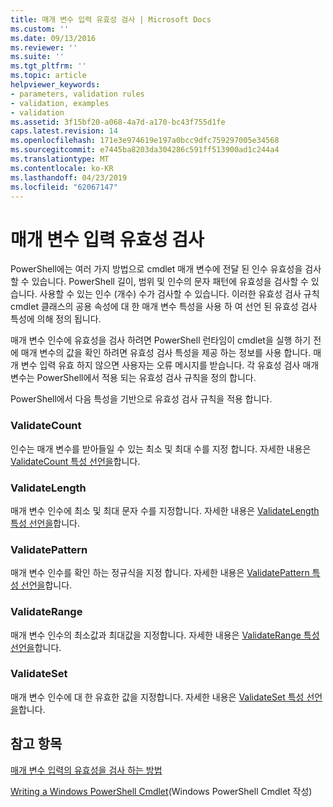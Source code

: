 ```yaml
---
title: 매개 변수 입력 유효성 검사 | Microsoft Docs
ms.custom: ''
ms.date: 09/13/2016
ms.reviewer: ''
ms.suite: ''
ms.tgt_pltfrm: ''
ms.topic: article
helpviewer_keywords:
- parameters, validation rules
- validation, examples
- validation
ms.assetid: 3f15bf20-a068-4a7d-a170-bc43f755d1fe
caps.latest.revision: 14
ms.openlocfilehash: 171e3e974619e197a0bcc9dfc759297005e34568
ms.sourcegitcommit: e7445ba8203da304286c591ff513900ad1c244a4
ms.translationtype: MT
ms.contentlocale: ko-KR
ms.lasthandoff: 04/23/2019
ms.locfileid: "62067147"
---
```

# <a name="validating-parameter-input"></a>매개 변수 입력 유효성 검사

PowerShell에는 여러 가지 방법으로 cmdlet 매개 변수에 전달 된 인수 유효성을 검사할 수 있습니다.
PowerShell 길이, 범위 및 인수의 문자 패턴에 유효성을 검사할 수 있습니다.
사용할 수 있는 인수 (개수) 수가 검사할 수 있습니다.
이러한 유효성 검사 규칙 cmdlet 클래스의 공용 속성에 대 한 매개 변수 특성을 사용 하 여 선언 된 유효성 검사 특성에 의해 정의 됩니다.

매개 변수 인수에 유효성을 검사 하려면 PowerShell 런타임이 cmdlet을 실행 하기 전에 매개 변수의 값을 확인 하려면 유효성 검사 특성을 제공 하는 정보를 사용 합니다.
매개 변수 입력 유효 하지 않으면 사용자는 오류 메시지를 받습니다.
각 유효성 검사 매개 변수는 PowerShell에서 적용 되는 유효성 검사 규칙을 정의 합니다.

PowerShell에서 다음 특성을 기반으로 유효성 검사 규칙을 적용 합니다.

### <a name="validatecount"></a>ValidateCount

인수는 매개 변수를 받아들일 수 있는 최소 및 최대 수를 지정 합니다.
자세한 내용은 [ValidateCount 특성 선언을](./validatecount-attribute-declaration.md)합니다.

### <a name="validatelength"></a>ValidateLength

매개 변수 인수에 최소 및 최대 문자 수를 지정합니다.
자세한 내용은 [ValidateLength 특성 선언을](./validatelength-attribute-declaration.md)합니다.

### <a name="validatepattern"></a>ValidatePattern

매개 변수 인수를 확인 하는 정규식을 지정 합니다.
자세한 내용은 [ValidatePattern 특성 선언을](./validatepattern-attribute-declaration.md)합니다.

### <a name="validaterange"></a>ValidateRange

매개 변수 인수의 최소값과 최대값을 지정합니다.
자세한 내용은 [ValidateRange 특성 선언을](./validaterange-attribute-declaration.md)합니다.

### <a name="validateset"></a>ValidateSet

매개 변수 인수에 대 한 유효한 값을 지정합니다.
자세한 내용은 [ValidateSet 특성 선언을](./validateset-attribute-declaration.md)합니다.

## <a name="see-also"></a>참고 항목

[매개 변수 입력의 유효성을 검사 하는 방법](./how-to-validate-parameter-input.md)

[Writing a Windows PowerShell Cmdlet](./writing-a-windows-powershell-cmdlet.md)(Windows PowerShell Cmdlet 작성)
